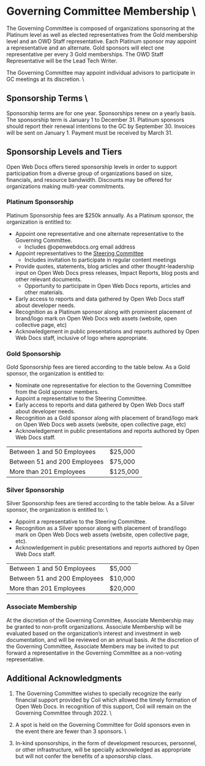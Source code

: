 # Governing Committee Membership \

The Governing Committee is composed of organizations sponsoring at the Platinum level as well as elected representatives from the Gold membership level and an OWD Staff representative. Each Platinum sponsor may appoint a representative and an alternate. Gold sponsors will elect one representative per every 3 Gold memberships. The OWD Staff Representative will be the Lead Tech Writer.

The Governing Committee may appoint individual advisors to participate in GC meetings at its discretion. \

## Sponsorship Terms \

Sponsorship terms are for one year. Sponsorships renew on a yearly basis. The sponsorship term is January 1 to December 31. Platinum sponsors should report their renewal intentions to the GC by September 30. Invoices will be sent on January 1. Payment must be received by March 31.

## Sponsorship Levels and Tiers

Open Web Docs offers tiered sponsorship levels in order to support participation from a diverse group of organizations based on size, financials, and resource bandwidth. Discounts may be offered for organizations making multi-year commitments.

### Platinum Sponsorship

Platinum Sponsorship fees are $250k annually. As a Platinum sponsor, the organization is entitled to: 

* Appoint one representative and one alternate representative to the Governing Committee.
    * Includes @openwebdocs.org email address
* Appoint representatives to the [Steering Committee](https://github.com/openwebdocs/project/blob/main/steering-committee/membership-expectations.md)
    * Includes invitation to participate in regular content meetings
* Provide quotes, statements, blog articles and other thought-leadership input on Open Web Docs press releases, Impact Reports, blog posts and other relevant documents.
    * Opportunity to participate in Open Web Docs reports, articles and other materials.
* Early access to reports and data gathered by Open Web Docs staff about developer needs.
* Recognition as a Platinum sponsor along with prominent placement of brand/logo mark on Open Web Docs web assets (website, open collective page, etc)
* Acknowledgement in public presentations and reports authored by Open Web Docs staff, inclusive of logo where appropriate.

### Gold Sponsorship

Gold Sponsorship fees are tiered according to the table below. As a Gold sponsor, the organization is entitled to: 

* Nominate one representative for election to the Governing Committee from the Gold sponsor members. 
* Appoint a representative to the Steering Committee.
* Early access to reports and data gathered by Open Web Docs staff about developer needs.
* Recognition as a Gold sponsor along with placement of brand/logo mark on Open Web Docs web assets (website, open collective page, etc)
* Acknowledgement in public presentations and reports authored by Open Web Docs staff.

<table>
  <tr>
   <td>
    Between 1 and 50 Employees
   </td>
   <td>
    $25,000
   </td>
  </tr>
  <tr>
   <td>
    Between 51 and 200 Employees
   </td>
   <td>
    $75,000
   </td>
  </tr>
  <tr>
   <td>
    More than 201 Employees
   </td>
   <td>
    $125,000
   </td>
  </tr>
</table>

### Silver Sponsorship

Silver Sponsorship fees are tiered according to the table below. As a Silver sponsor, the organization is entitled to: \

* Appoint a representative to the Steering Committee.
* Recognition as a Silver sponsor along with placement of brand/logo mark on Open Web Docs web assets (website, open collective page, etc).
* Acknowledgement in public presentations and reports authored by Open Web Docs staff.

<table>
  <tr>
   <td>
    Between 1 and 50 Employees
   </td>
   <td>
    $5,000
   </td>
  </tr>
  <tr>
   <td>
    Between 51 and 200 Employees 
   </td>
   <td>
    $10,000
   </td>
  </tr>
  <tr>
   <td>
    More than 201 Employees
   </td>
   <td>
    $20,000
   </td>
  </tr>
</table>

### Associate Membership

At the discretion of the Governing Committee, Associate Membership may be granted to non-profit organizations. Associate Membership will be evaluated based on the organization’s interest and investment in web documentation, and will be reviewed on an annual basis. At the discretion of the Governing Committee, Associate Members may be invited to put forward a representative in the Governing Committee as a non-voting representative.

## Additional Acknowledgments

1. The Governing Committee wishes to specially recognize the early financial support provided by Coil which allowed the timely formation of Open Web Docs. In recognition of this support, Coil will remain on the Governing Committee through 2022. \

2. A spot is held on the Governing Committee for Gold sponsors even in the event there are fewer than 3 sponsors. \

3. In-kind sponsorships, in the form of development resources, personnel, or other infrastructure, will be specially acknowledged as appropriate but will not confer the benefits of a sponsorship class.
